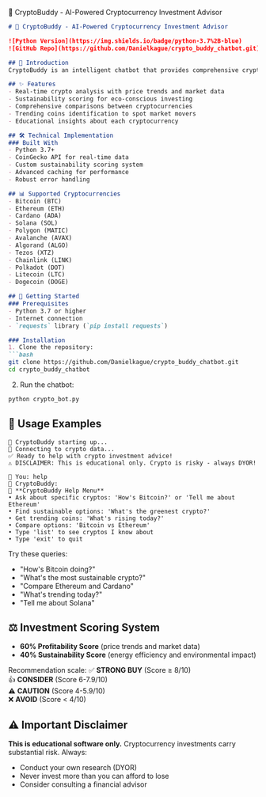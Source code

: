 📖 CryptoBuddy - AI-Powered Cryptocurrency Investment Advisor

```markdown
# 📖 CryptoBuddy - AI-Powered Cryptocurrency Investment Advisor

![Python Version](https://img.shields.io/badge/python-3.7%2B-blue)
![GitHub Repo](https://github.com/Danielkague/crypto_buddy_chatbot.git)

## 🌟 Introduction
CryptoBuddy is an intelligent chatbot that provides comprehensive cryptocurrency investment advice through a conversational interface. It combines real-time market data with sustainability metrics to help you make informed investment decisions.

## ✨ Features
- Real-time crypto analysis with price trends and market data
- Sustainability scoring for eco-conscious investing
- Comprehensive comparisons between cryptocurrencies  
- Trending coins identification to spot market movers
- Educational insights about each cryptocurrency

## 🛠️ Technical Implementation
### Built With
- Python 3.7+
- CoinGecko API for real-time data
- Custom sustainability scoring system
- Advanced caching for performance
- Robust error handling

## 📊 Supported Cryptocurrencies
- Bitcoin (BTC)
- Ethereum (ETH)  
- Cardano (ADA)
- Solana (SOL)
- Polygon (MATIC)
- Avalanche (AVAX)
- Algorand (ALGO)
- Tezos (XTZ)
- Chainlink (LINK)
- Polkadot (DOT)
- Litecoin (LTC)
- Dogecoin (DOGE)

## 🚀 Getting Started
### Prerequisites
- Python 3.7 or higher
- Internet connection
- `requests` library (`pip install requests`)

### Installation
1. Clone the repository:
```bash
git clone https://github.com/Danielkague/crypto_buddy_chatbot.git
cd crypto_buddy_chatbot
```

2. Run the chatbot:
```bash
python crypto_bot.py
```

## 💬 Usage Examples
```
🤖 CryptoBuddy starting up...
🔗 Connecting to crypto data...
✅ Ready to help with crypto investment advice!
⚠️ DISCLAIMER: This is educational only. Crypto is risky - always DYOR!

💬 You: help
🤖 CryptoBuddy: 
🤖 **CryptoBuddy Help Menu**
• Ask about specific cryptos: 'How's Bitcoin?' or 'Tell me about Ethereum'
• Find sustainable options: 'What's the greenest crypto?'
• Get trending coins: 'What's rising today?'
• Compare options: 'Bitcoin vs Ethereum'
• Type 'list' to see cryptos I know about
• Type 'exit' to quit
```

Try these queries:
- "How's Bitcoin doing?"
- "What's the most sustainable crypto?"
- "Compare Ethereum and Cardano"  
- "What's trending today?"
- "Tell me about Solana"

## ⚖️ Investment Scoring System
- **60% Profitability Score** (price trends and market data)
- **40% Sustainability Score** (energy efficiency and environmental impact)

Recommendation scale:
✅ **STRONG BUY** (Score ≥ 8/10)  
👍 **CONSIDER** (Score 6-7.9/10)  
⚠️ **CAUTION** (Score 4-5.9/10)  
❌ **AVOID** (Score < 4/10)

## ⚠️ Important Disclaimer
**This is educational software only.** Cryptocurrency investments carry substantial risk. Always:
- Conduct your own research (DYOR)
- Never invest more than you can afford to lose  
- Consider consulting a financial advisor


